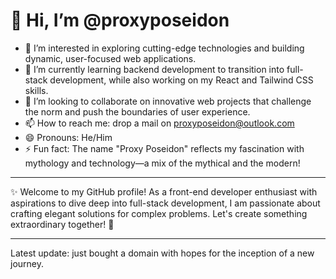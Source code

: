 # 👋 Hi, I’m @proxyposeidon

- 👀 I’m interested in exploring cutting-edge technologies and building dynamic, user-focused web applications.
- 🌱 I’m currently learning backend development to transition into full-stack development, while also working on my React and Tailwind CSS skills.
- 💞️ I’m looking to collaborate on innovative web projects that challenge the norm and push the boundaries of user experience.
- 📫 How to reach me: drop a mail on proxyposeidon@outlook.com
- 😄 Pronouns: He/Him
- ⚡ Fun fact: The name "Proxy Poseidon" reflects my fascination with mythology and technology—a mix of the mythical and the modern!

---

✨ Welcome to my GitHub profile! As a front-end developer enthusiast with aspirations to dive deep into full-stack development, I am passionate about crafting elegant solutions for complex problems. Let's create something extraordinary together! 🚀

---

Latest update: just bought a domain with hopes for the inception of a new journey.
